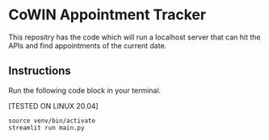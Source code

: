 # CoWIN Appointment Tracker

This repositry has the code which will run a localhost server that can hit the APIs and find appointments of the current date. 

## Instructions 

Run the following code block in your terminal. 

[TESTED ON LINUX 20.04]

```
source venv/bin/activate 
streamlit run main.py
```